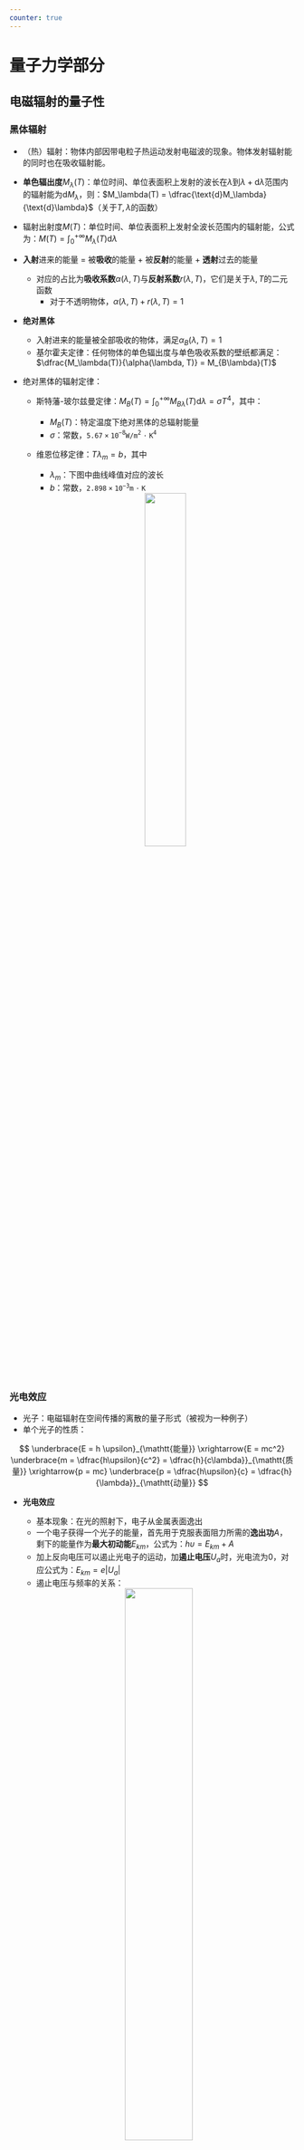 ```yaml
---
counter: true
---
```


# 量子力学部分

## 电磁辐射的量子性

### 黑体辐射

- （热）辐射：物体内部因带电粒子热运动发射电磁波的现象。物体发射辐射能的同时也在吸收辐射能。
- **单色辐出度**$M_\lambda(T)$：单位时间、单位表面积上发射的波长在$\lambda$到$\lambda + \text{d}\lambda$范围内的辐射能为$\text{d}M_\lambda$，则：$M_\lambda(T) = \dfrac{\text{d}M_\lambda}{\text{d}\lambda}$（关于$T, \lambda$的函数）
- 辐射出射度$M(T)$：单位时间、单位表面积上发射全波长范围内的辐射能，公式为：$M(T) = \int_0^{+\infty}M_\lambda(T)\text{d}\lambda$

- **入射**进来的能量 = 被**吸收**的能量 + 被**反射**的能量 + **透射**过去的能量
    - 对应的占比为**吸收系数**$\alpha(\lambda, T)$与**反射系数**$r(\lambda, T)$，它们是关于$\lambda, T$的二元函数
        - 对于不透明物体，$\alpha(\lambda, T) + r(\lambda, T) = 1$

- **绝对黑体**
    - 入射进来的能量被全部吸收的物体，满足$\alpha_B(\lambda, T) = 1$
    - 基尔霍夫定律：任何物体的单色辐出度与单色吸收系数的壁纸都满足：$\dfrac{M_\lambda(T)}{\alpha(\lambda, T)} = M_{B\lambda}(T)$

- 绝对黑体的辐射定律：
    - 斯特藩-玻尔兹曼定律：$M_B(T) = \int_0^{+\infty}M_{B\lambda}(T)\text{d}\lambda = \sigma T^4$，其中：
        - $M_B(T)$：特定温度下绝对黑体的总辐射能量
        - $\sigma$：常数，$\mathtt{5.67 \times 10^{-8} W/m^2 \cdot K^4}$
    - 维恩位移定律：$T\lambda_m = b$，其中
        - $\lambda_m$：下图中曲线峰值对应的波长
        - $b$：常数，$\mathtt{2.898 \times 10^{-3} m \cdot K}$

        <div style="text-align: center">
            <img src="images/C3/1.png" width=40%>
        </div>


### 光电效应

- 光子：电磁辐射在空间传播的离散的量子形式（被视为一种例子）
- 单个光子的性质：

$$
\underbrace{E = h \upsilon}_{\mathtt{能量}} \xrightarrow{E = mc^2} \underbrace{m = \dfrac{h\upsilon}{c^2} = \dfrac{h}{c\lambda}}_{\mathtt{质量}} \xrightarrow{p = mc} \underbrace{p = \dfrac{h\upsilon}{c} = \dfrac{h}{\lambda}}_{\mathtt{动量}}
$$

- **光电效应**
    - 基本现象：在光的照射下，电子从金属表面逸出
    - 一个电子获得一个光子的能量，首先用于克服表面阻力所需的**逸出功**$A$，剩下的能量作为**最大初动能**$E_{km}$，公式为：$h\upsilon = E_{km} + A$
    - 加上反向电压可以遏止光电子的运动，加**遏止电压**$U_a$时，光电流为0，对应公式为：$E_{km} = e|U_a|$
    - 遏止电压与频率的关系：

    <div style="text-align: center">
        <img src="images/C3/4.png" width=50%>
    </div>

    - 当光频率 = 截止频率（又称红限频率）$\upsilon_0$时，电子获得的能量 <= 逸出功，无光电子激发或激发的光电子没有动能，因而无光电流，对应公式为：$h\upsilon_0 = A$
    - 随着电压增大，光电流增大至饱和值，该值与激发的光电子数量有关（等于光子数量）。光子数量$n$与光强$I$的关系为：$I = nh\upsilon$

    <div style="text-align: center">
        <img src="images/C3/2.png" width=40%>
    </div>


### 康普顿效应

- 现象：单色X射线投射到石墨晶体及其他材料上时，散射光线除了有与入射线波长$\lambda_0$相同的成分外，还有波长大于$\lambda_0$的部分，且波长变化$\Delta \lambda = \lambda - \lambda_0$随散射角$\varphi$增大而增大，并与$\lambda_0$及物质无关。
- 解释：电子与光子碰撞模型：

    <div style="text-align: center">
        <img src="images/C3/3.png" width=70%>
    </div>

    - 入射光子与电子发生碰撞（假设是弹性碰撞），光子部分能量转化为电子动能
    - 能量守恒：$h\upsilon_0 + m_e c^2 = h\upsilon + mc^2$
    - 动量守恒：$\begin{cases}\dfrac{h\upsilon_0}{c} = \dfrac{h\upsilon}{c} \cos \varphi + mV \cos \theta \\ \dfrac{h\upsilon}{c}\sin \varphi = mV \sin \theta \end{cases}$
    - 其中，$m_e$为电子静止质量，$m$为电子相对论质量（$m = \dfrac{m_e}{\sqrt{1 - \frac{v^2}{c^2}}}$）

- 常考物理量
    - 波长改变量与散射角的关系：$\Delta \lambda = \lambda - \lambda_0 = \dfrac{h}{m_e c}(1 - \cos \varphi)$，其中：
        - $\dfrac{h}{m_e c} = \mathtt{0.0024nm}$：电子的康普顿波长
        - 散射角$\varphi$可取到$180\degree$
    
    - 电子获得的动能：$E_k = h\upsilon_0 - h\upsilon$


## 量子力学简介

### 德布罗意波

实物粒子同样具有波粒二象性，波长$\lambda$由动量决定，频率$\upsilon$由能量决定，公式为：

$$
E = mc^2 = h\upsilon \xleftrightarrow{E = \frac{p^2}{2m}} p = mv = \dfrac{h}{\lambda}
$$


### 不确定性理论

- 动量与位置的不确定性关系：$\Delta x \Delta p_x \ge \dfrac{h}{4\pi}$
- 能量和时间的不确定性关系：$\Delta E \Delta t \ge \dfrac{h}{4\pi}$
- 微观粒子的（位置和动量）/（处于某个状态的时间与能量）不可能同时准确测定


### 波函数

- **波函数**$\Psi(x, y, z, t)$是空间与时间的函数，蕴含了粒子的运动状态。
    - 当粒子运动状态不随时间变化时，波函数为**定态波函数**$\psi(x, y, z)$ 
    - 波函数的值可能是复数，它的模长平方$|\Psi(x, y, z, t)|^2 = \Psi^* \Psi$代表粒子在对应点出现的**概率密度**
    - 波函数的要求：
        - $\Psi(x, y, z, t)$是单值、连续、有限的函数
        - **归一化条件**：$\iiint\limits_V \Psi^* \Psi \text{d}V = 1$

- 薛定谔方程：量子力学的基本方程，其正确性只能由实验检验

    $$
    i\dfrac{h}{2\pi}\Psi(\mathbf{r}, t) = [-\dfrac{h}{4\pi m}(\dfrac{\partial^2}{\partial x^2}+\dfrac{\partial^2}{\partial y^2}+\dfrac{\partial^2}{\partial z^2})]\Psi(\mathbf{r}, t)
    $$

    - 定态薛定谔方程：当势能$U$与时间无关，而只是坐标的函数时，可将波函数分离变量，最终得到：

    $$
    \dfrac{\partial^2 \Psi}{\partial x^2}+\dfrac{\partial^2 \Psi}{\partial y^2}+\dfrac{\partial^2 \Psi}{\partial z^2} + \dfrac{8\pi^2 m}{h^2}[E - U(\mathbf{r})]\psi(\mathbf{r}) = 0
    $$


- **一维无限深势阱**：粒子在某一区间内势能为0，其余区间势能为无限大，由薛定谔方程，该粒子只在该区间出现。
    - 一维无限深势阱的势能分布：$U(x) = \begin{cases}0 & 0 < x < a \\ \infty & x \le 0 \text{ or } x \ge a\end{cases}$

    <div style="text-align: center">
        <img src="images/C3/5.png" width=30%>
    </div>

    - 粒子的运动特征：
        - 能量的量子化：$E_n = n^2 \dfrac{h^2}{8ma^2}, n = 1, 2, 3 \dots$，$n$为量子数

        <div style="text-align: center">
            <img src="images/C3/6.png" width=30%>
        </div>

        - 粒子的最小能量$E_1$称为**零点能**
        - 粒子在势阱的不同位置中出现的概率：按量子力学结论，粒子出现的概率在势阱内有一定分布。但当$n$趋于无限大时，$P(x)$振荡过密，可近似看作均匀分布

!!! note "一维波函数分析"

    !!! question "题目"

        已知未归一化的波函数，求归一化常数、概率密度函数、最大概率密度位置、某区间概率等

    核心：$\psi^2(x)$是例子出现在$x$处的概率密度
    
    1. 令$\int_{-\infty}^{+\infty} \psi^2(x) \text{d}x = 1$，求出归一化常数$A$
    2. 然后代入该常数得到波函数，进而得到概率密度函数$f(x) = \psi^2(x)$
    3. 最大概率密度位置通过对$f(x)$求导得到，区间$(a, b)$出现的概率为$\int_a^b f(x)\text{d}x$


## 氢原子及其结构

### 玻尔氢原子理论

- 玻尔理论
    - 原子存在一系列具有确定能量的稳定状态（定态）
    - 原子处于定态时，电子在稳定的圆形轨道上运动，其角动量$L$必为$\dfrac{h}{2\pi}$的整数倍，即$L = nvr = n\dfrac{h}{2\pi}, n = 1, 2, 3$，其中$n$为量子数
    - 氢原子的**轨道半径**是量子化的：

        $$
        \dfrac{1}{4\pi\varepsilon}\dfrac{e^2}{r^2} = m\dfrac{v^2}{r} \rightarrow r_n = n^2 \dfrac{\varepsilon_0 h^2}{\pi me^2} \quad n = 1, 2, 3 \dots
        $$

        其中$r_1$称为**玻尔半径**$a_0$，从而$r_n = n^2a_0$

    - 氢原子的**能量**是量子化的：

        $$
        E_n = -\dfrac{1}{n^2}\Big(\dfrac{me^4}{8\varepsilon_0^2 h^2}\Big) \quad n = 1, 2, 3 \dots
        $$

        其中$n = 1$称为**基态能级**，$E_1 = \mathtt{-13.6eV}$，$E_n = \dfrac{E_1}{n^2}$

- 氢原子光谱
    - 从高能级$n_i$跃迁到低能级$n_f$时，发射一个光子，其波长为

        $$
        \dfrac{hc}{\lambda} = E_i - E_f \quad \text{or} \quad \dfrac{1}{\lambda} = R(\dfrac{1}{n_f^2} - \dfrac{1}{n_i^2})
        $$

        其中**里德伯常数**$R = -\dfrac{E_1}{hc}$

    - 氢原子光谱的线系：各个高能级向同一低能级跃迁时辐射的谱线集合
        - 向$n=1$跃迁：莱曼系
        - 向$n=2$跃迁：巴耳末系

        <div style="text-align: center">
            <img src="images/C3/7.png" width=60%>
        </div>

    - 氢原子光谱的系限：由$n = \infty(E = 0)$向线系最低能级跃迁辐射的蒲县，其波长（极限波长）是线系中最短的
    - 若被激发到的最高能级为$n$级，则能够发射的谱线数为$\dfrac{n(n - 1)}{2}$


### 量子力学氢原子理论

- 量子数
    - 主量子数$n$
        - 取值：$1, 2, 3, \dots$
        - 量子化：$E_n = -\dfrac{1}{n^2}\Big(\dfrac{me^4}{8\varepsilon_0h^2}\Big)$（电子能量）
    - 角量子数$l$
        - 取值：$0, 1, 2, \dots, n - 1$
        - 量子化：$L = \sqrt{l(l+1)}\dfrac{h}{2\pi}$（电子绕核旋转的角动量）
    - 磁量子数$m_l$
        - 取值：$0, \pm 1, \pm 2, \dots, \pm l$
        - 量子化：$L_z = m_l\dfrac{h}{2\pi}$（轨道角动量在指定的$Z$轴的分量）
    - 因此，一组量子数$n, l, m_l$确定了一个满足要求的波函数，氢原子中电子的波函数可以写为：

        $$
        \psi_{n, l, m_l}(r, \theta, \varphi) = R_{n, l}(r)\Theta_{l, m_l}\Psi_{m_l}(\varphi)
        $$

- 电子自旋
    - 现象
    - 轨道磁矩的最小值称为玻尔磁子$\mu_B = \dfrac{eh}{4\pi m} = \mathtt{9.27 \times 10^{-24} A \cdot m^2}$
    - 自旋磁矩和自旋角动量的关系：$\mu_s = -\dfrac{e}{m}S$
    - 物质的磁性由电子轨道磁矩和自旋磁矩决定
    - 自旋磁量子数$m_s$，取值：$\pm \dfrac{1}{2}$
    - 自选角动量$S$在外磁场的分量$S_z = m_s \dfrac{h}{2\pi}$

- 概率密度
    - $|\psi_{n, l, m_l}(r, \theta, \varphi)|^2$代表电子出现在$(r, \theta, \varphi)$处的概率密度
    - **径向概率密度**$r^2|R_{n, l}(r)|^2$代表电子出现在$r$处的概率密度


## 激光和固体能带

目前不清楚考不考，等我做了历年卷再说。